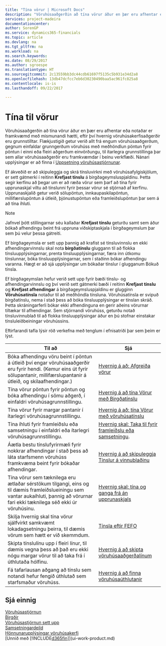 ```yaml
---
title: "Tína vörur | Microsoft Docs"
description: "Vöruhúsaaðgerðin að tína vörur áður en þær eru afhentar eða notaðar er framkvæmd með mismunandi hætti, eftir því hvernig vöruhúsakerfisaðgerðir eru grunnstilltar. [Uppsetning](../grunnstilla-vöruhús-ferli.md) Flækjustigið getur verið allt frá engum vöruhúsaaðgerðum, gegnum einfaldar grunngerðum vöruhúss með meðhöndlun pöntun fyrir pöntun í einni eða fleiri aðgerðum einvörðungu, til ítarlegra grunnstillinga þar sem allar vöruhúsaaðgerðir eru framkvæmdar í beinu verkflæði."
services: project-madeira
documentationcenter: 
author: SorenGP
ms.service: dynamics365-financials
ms.topic: article
ms.devlang: na
ms.tgt_pltfrm: na
ms.workload: na
ms.search.keywords: 
ms.date: 08/29/2017
ms.author: sgroespe
ms.translationtype: HT
ms.sourcegitcommit: 2c13559bb3dc44cdb61697f5135c5b931e34d2a8
ms.openlocfilehash: 13db47dcfcc7eb6d30230490baa5ac961fc825a8
ms.contentlocale: is-is
ms.lasthandoff: 09/22/2017

---
```

# <a name="pick-items"></a>Tína til vörur
Vöruhúsaaðgerðin að tína vörur áður en þær eru afhentar eða notaðar er framkvæmd með mismunandi hætti, eftir því hvernig vöruhúsakerfisaðgerðir eru grunnstilltar. Flækjustigið getur verið allt frá engum vöruhúsaaðgerðum, gegnum einfaldar grunngerðum vöruhúss með meðhöndlun pöntun fyrir pöntun í einni eða fleiri aðgerðum einvörðungu, til ítarlegra grunnstillinga þar sem allar vöruhúsaaðgerðir eru framkvæmdar í beinu verkflæði. Nánari upplýsingar er að finna í [Uppsetning vöruhúsastjórnunar](warehouse-setup-warehouse.md).

Ef ákveðið er að skipuleggja og skrá tínsluvirkni með vöruhúsafylgiskjölum, er sett gátmerki í reitinn **Krefjast tínslu** á birgðageymsluspjaldinu. Þetta segir kerfinu að þegar um er að ræða vörur sem þarf að tína fyrir upprunaskjal viltu að tínslunni fyrir þessar vörur sé stjórnað af kerfinu. Upprunaskjalið getur verið sölupöntun, innkaupaskilapöntun, millifærslupöntun á útleið, þjónustupöntun eða framleiðslupöntun þar sem á að tína íhluti.

> [!NOTE]
> Jafnvel þótt stillingarnar séu kallaðar **Krefjast tínslu** geturðu samt sem áður bókað afhendingu beint frá uppruna viðskiptaskjala í birgðageymslum þar sem þú velur þessa gátreiti.

Ef birgðageymsla er sett upp þannig að krafist sé tínsluvinnslu en ekki afhendingarvinnslu skal nota **birgðatínslu** gluggann til að flokka tínsluupplýsingarnar, prenta tínsluupplýsingarnar, færa inn útkomu tínslunnar, bóka tínsluupplýsingarnar, sem í staðinn bókar afhendingu varanna. Hægt er að sjá upplýsingar um bókaðar tínslur í glugganum Bókuð tínsla.

Ef birgðageymslan hefur verið sett upp fyrir bæði tínslu- og afhendingarvinnslu og því verið sett gátmerki bæði í reitinn **Krefjast tínslu** og **Krefjast afhendingar** á birgðageymsluspjaldinu er glugginn **Vöruhúsatínsla** notaður til að meðhöndla tínsluna. Vöruhúsatínsla er svipuð birgðatínslu, nema í stað þess að bóka tínsluupplýsingar er tínslan skráð. Þetta skráningarferli bókar ekki afhendinguna en gerir aðeins vörurnar tiltækar til afhendingar. Sem stjórnandi vöruhúss, geturðu notað tínsluvinnublað til að flokka tínsluupplýsingar áður en þú stofnar einstakar tínsluleiðbeiningar vöruhússins.

Eftirfarandi tafla lýsir röð verkefna með tenglum í efnisatriði þar sem þeim er lýst.   

|**Til að**|**Sjá**|
|------------|-------------|  
|Bóka afhendingu vöru beint í pöntun á útleið því engar vöruhúsaaðgerðir eru fyrir hendi. (Kemur eins út fyrir sölupantanir, millifærslupantanir á útleið, og skilaafhendingar.)|[Hvernig á að: Afgreiða vörur](warehouse-how-ship-items.md)|  
|Tína vörur pöntun fyrir pöntun og bóka afhendingu í sömu aðgerð, í einfaldri vöruhúsagrunnstillingu.|[Hvernig á að tína Vörur með Birgðatínslu](warehouse-how-to-pick-items-with-inventory-picks.md)|
|Tína vörur fyrir margar pantanir í ítarlegri vöruhúsagrunnstillingu.|[Hvernig á að: tína Vörur með vöruhúsatínslu](warehouse-how-to-pick-items-for-warehouse-shipment.md)|  
|Tína íhluti fyrir framleiðslu eða samsetningu í einfaldri eða ítarlegri vöruhúsagrunnstillingu.|[Hvernig skal: Taka til fyrir framleiðslu eða samsetningu](warehouse-how-to-pick-for-production.md).|  
|Áætla bestu tínslufyrirmæli fyrir nokkrar afhendingar í stað þess að láta starfsmenn vöruhúss framkvæma beint fyrir bókaðar afhendingar.|[Hvernig á að skipuleggja Tínslur á vinnublaðinu](warehouse-how-to-plan-picks-in-worksheets.md)|  
|Tína vörur sem tæknilega eru ætlaðar sérstökum tilgangi, eins og til dæmis framleiðslueiningu sem vantar aukaíhluti, þannig að vörurnar fari ekki tæknilega séð ekki úr vöruhúsinu.|[Hvernig skal: tína og ganga frá án upprunaskjals](warehouse-how-to-create-put-aways-from-internal-put-aways.md)|
|Skilja hvernig skal tína vörur sjálfvirkt samkvæmt lokadagsetningu þeirra, til dæmis vörum sem hætt er við skemmdum.|[Tínsla eftir FEFO](warehouse-picking-by-fefo.md)|
|Skipta tínslulínu upp í fleiri línur, til dæmis vegna þess að það eru ekki nógu margar vörur til að taka frá í úthlutaða hólfinu.|[Hvernig á að skipta vöruhúsaaðgerðalínum](warehouse-how-to-split-warehouse-activity-lines.md)|
|Fá tafarlausan aðgang að tínslu sem notandi hefur fengið úthlutað sem starfsmaður vöruhúss.|[Hvernig á að finna vöruhúsaúthlutanir](warehouse-how-to-find-your-warehouse-assignments.md)|  

## <a name="see-also"></a>Sjá einnig  
[Vöruhúsastjórnun](warehouse-manage-warehouse.md)  
[Birgðir](inventory-manage-inventory.md)  
[Vöruhúsastjórnun sett upp](warehouse-setup-warehouse.md)     
[Samsetningardeild](assembly-assemble-items.md)    
[Hönnunarupplýsingar vöruhúsakerfi](design-details-warehouse-management.md)  
[Unnið með [!INCLUDE[d365fin](includes/d365fin_md.md)]](ui-work-product.md)

